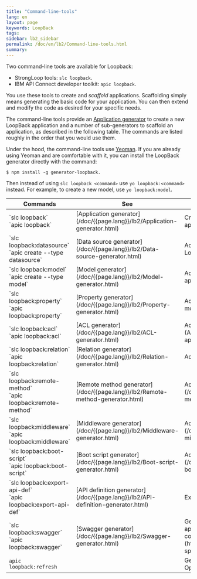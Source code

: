 ```yaml
---
title: "Command-line-tools"
lang: en
layout: page
keywords: LoopBack
tags:
sidebar: lb2_sidebar
permalink: /doc/en/lb2/Command-line-tools.html
summary:
---
```

Two command-line tools are available for Loopback:

- StrongLoop tools: `slc loopback`.
- IBM API Connect developer toolkit: `apic loopback`.

You use these tools to create and _scaffold_ applications.  Scaffolding simply means generating the basic code for your application.
You can then extend and modify the code as desired for your specific needs.

The command-line tools provide an [Application generator](/doc/{{page.lang}}/lb2/Application-generator.html) to create a new LoopBack application
and a number of sub-generators to scaffold an application, as described in the following table.
The commands are listed roughly in the order that you would use them.

Under the hood, the command-line tools use [Yeoman](http://yeoman.io/). If you are already using Yeoman and are comfortable with it, you can install the LoopBack generator directly with the command:

```shell
$ npm install -g generator-loopback.
```

Then instead of using `slc loopback <command>` use `yo loopback:<command>` instead. For example, to create a new model, use `yo loopback:model`.

<table>
  <thead><tr>
  <th width="270">Commands</th>
  <th width="200">See</th>
  <th>Description</th>
  </tr></thead>
  <tbody>
<tr markdown="1">
<td markdown="1"> `slc loopback` <br/>`apic loopback`
<td markdown="1">  [Application generator](/doc/{{page.lang}}/lb2/Application-generator.html)
<td markdown="1">  Create a new LoopBack application.

<tr markdown="1">
<td markdown="1"> `slc loopback:datasource` <br/> `apic create --type datasource`
<td markdown="1"> [Data source generator](/doc/{{page.lang}}/lb2/Data-source-generator.html)
<td markdown="1"> Add a new data source to a LoopBack application
<tr>
<td markdown="1"> `slc loopback:model` <br/> `apic create --type model`
<td markdown="1"> [Model generator](/doc/{{page.lang}}/lb2/Model-generator.html)
<td markdown="1"> Add a new model to a LoopBack application.
<tr>
<td markdown="1"> `slc loopback:property` <br/> `apic loopback:property`
<td markdown="1"> [Property generator](/doc/{{page.lang}}/lb2/Property-generator.html)
<td markdown="1"> Add a new property to an existing model.
<tr>
<td markdown="1"> `slc loopback:acl` <br/> `apic loopback:acl`
<td markdown="1"> [ACL generator](/doc/{{page.lang}}/lb2/ACL-generator.html)
<td markdown="1"> Add a new access control list (ACL) entry to the LoopBack application.
<tr>
<td markdown="1"> `slc loopback:relation` <br/> `apic loopback:relation`
<td markdown="1"> [Relation generator](/doc/{{page.lang}}/lb2/Relation-generator.html)
<td markdown="1"> Add a new model relationship.
<tr>
<td markdown="1"> `slc loopback:remote-method` <br/> `apic loopback:remote-method`
<td markdown="1"> [Remote method generator](/doc/{{page.lang}}/lb2/Remote-method-generator.html)
<td markdown="1"> Add a new [remote method.](/doc/{{page.lang}}/lb2/Remote-methods.html)
<tr>
<td markdown="1"> `slc loopback:middleware` <br/> `apic loopback:middleware`
<td markdown="1"> [Middleware generator](/doc/{{page.lang}}/lb2/Middleware-generator.html)
<td markdown="1"> Add a new [middleware](/doc/{{page.lang}}/lb2/Defining-middleware.html) configuration.
<tr>
<td markdown="1"> `slc loopback:boot-script` <br/> `apic loopback:boot-script`
<td markdown="1"> [Boot script generator](/doc/{{page.lang}}/lb2/Boot-script-generator.html)
<td markdown="1"> Add a new [boot scripts](/doc/{{page.lang}}/lb2/Defining-boot-scripts.html).
<tr>
<td markdown="1"> `slc loopback:export-api-def` <br/> `apic loopback:export-api-def`
<td markdown="1"> [API definition generator](/doc/{{page.lang}}/lb2/API-definition-generator.html)
<td markdown="1"> Export Swagger API definition.
<tr>
<td markdown="1"> `slc loopback:swagger` <br/> `apic loopback:swagger`
<td markdown="1"> [Swagger generator](/doc/{{page.lang}}/lb2/Swagger-generator.html)
<td markdown="1"> Generates a fully-functional application that provides APIs conforming to the [Swagger](http://swagger.io/) 2.0 specification.
<tr>
<td> <code>apic loopback:refresh</code></td>
<td>&nbsp;</td>
<td> Generate a product and an OpenAPI (Swagger) definition</td></tr>
